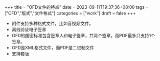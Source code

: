 +++
title = "OFD文件的特点"
date = 2023-09-11T19:37:36+08:00
tags = ["OFD","版式","文件格式"]
categories = ["work"]
draft = false
+++

- 附件支持多种格式文件，比如音视频文件。
- 离线验证电子签章
- OFD的国密标准包含签章人和电子签章，共两个签章。而PDF最多只支持1个签章。
- OFD是XML格式文件，而PDF是二进制文件
- 支持套版